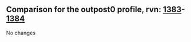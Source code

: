## Comparison for the outpost0 profile, rvn: [1383](https://github.com/PRO100KatYT/FortniteProfileRevisions/tree/main/profiles/outpost0/1383%20outpost0.json)-[1384](https://github.com/PRO100KatYT/FortniteProfileRevisions/tree/main/profiles/outpost0/1384%20outpost0.json)

No changes

